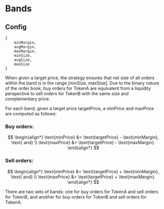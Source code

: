 # Bands

## Config

```[python]
{
    minMargin,
    avgMargin,
    maxMargin,
    minSize,
    avgSize,
    maxSize
}
```

When given a target price, the strategy ensures that net size of all orders within the band is in the range [minSize, maxSize].
Due to the binary nature of the order book, buy orders for $\text{TokenA}$ are equivalent from a liquidity perspective to sell orders for $\text{TokenB}$ with the same size and complementary price.

For each band, given a target price $\text{targetPrice}$, a $\text{minPrice}$ and $\text{maxPrice}$ are computed as follows:

### Buy orders:

$$
\begin{align*}
\text{minPrice} &= \text{targetPrice} - \text{minMargin}, \text{ and} \\
\text{maxPrice} &= \text{targetPrice} - \text{maxMargin}.
\end{align*}
$$

### Sell orders:

$$
\begin{align*}
\text{minPrice} &= \text{targetPrice} + \text{minMargin}, \text{ and} \\
\text{maxPrice} &= \text{targetPrice} + \text{maxMargin}.
\end{align*}
$$

There are two sets of bands: one for buy orders for $\text{TokenA}$ and sell orders for $\text{TokenB}$, and another for buy orders for $\text{TokenB}$ and sell orders for $\text{TokenA}$.
